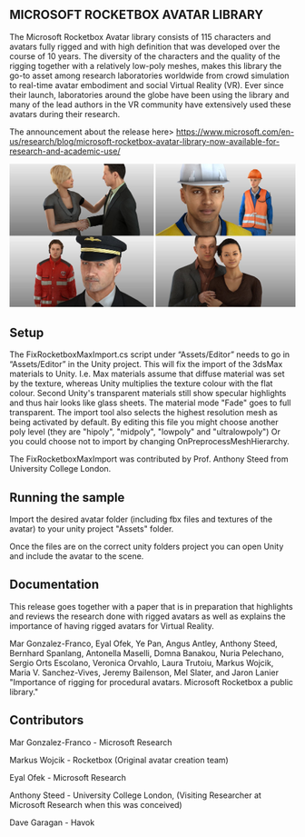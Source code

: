 ## MICROSOFT ROCKETBOX AVATAR LIBRARY
The Microsoft Rocketbox Avatar library consists of 115 characters and avatars fully rigged and with high definition that was developed over the course of 10 years. The diversity of the characters and the quality of the rigging together with a relatively low-poly meshes, makes this library the go-to asset among research laboratories worldwide from crowd simulation to real-time avatar embodiment and social Virtual Reality (VR). Ever since their launch, laboratories around the globe have been using the library and many of the lead authors in the VR community have extensively used these avatars during their research.

The announcement about the release here> https://www.microsoft.com/en-us/research/blog/microsoft-rocketbox-avatar-library-now-available-for-research-and-academic-use/

![AvatarsSample](Docs/AvatarsSample.jpg?raw=true)

## Setup
The FixRocketboxMaxImport.cs script under “Assets/Editor” needs to go in “Assets/Editor”  in the Unity project. This will fix the import of the 3dsMax materials to Unity. I.e. Max materials assume that diffuse material was set by the texture, whereas Unity multiplies the texture colour with the flat colour. Second Unity's transparent  materials still show specular highlights and thus hair looks like glass sheets. The material mode "Fade" goes to full transparent. The import tool also selects  the highest resolution mesh as being activated by default.
By editing this file you might choose another poly level (they are "hipoly", "midpoly", "lowpoly" and "ultralowpoly") Or you could choose not to import by changing OnPreprocessMeshHierarchy.

The FixRocketboxMaxImport was contributed by Prof. Anthony Steed from University College London. 
 
## Running the sample

Import the desired avatar folder (including fbx files and textures of the avatar) to your unity project "Assets" folder.

Once the files are on the correct unity folders project you can open Unity and include the avatar to the scene.

## Documentation

This release goes together with a paper that is in preparation that highlights and reviews the research done with rigged avatars as well as explains the importance of having rigged avatars for Virtual Reality.

Mar Gonzalez-Franco, Eyal Ofek, Ye Pan,  Angus Antley, Anthony Steed, Bernhard Spanlang,  Antonella Maselli, Domna Banakou, Nuria Pelechano, Sergio Orts Escolano, Veronica Orvahlo, Laura Trutoiu, Markus Wojcik, Maria V. Sanchez-Vives, Jeremy Bailenson, Mel Slater, and Jaron Lanier "Importance of rigging for procedural avatars. Microsoft Rocketbox a public library."

## Contributors

Mar Gonzalez-Franco - Microsoft Research

Markus Wojcik - Rocketbox (Original avatar creation team)

Eyal Ofek - Microsoft Research

Anthony Steed - University College London, (Visiting Researcher at Microsoft Research when this was conceived)

Dave Garagan - Havok
